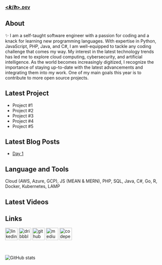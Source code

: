 ### [&#60;𝒌&#47;𝒉&#62;.ᴅᴇᴠ](https://kevinhite.dev)

##  About
✨ I am a self-taught software engineer with a passion for coding and a knack for learning new programming languages. With expertise in Python, JavaScript, PHP, Java, and C#, I am well-equipped to tackle any coding challenge that comes my way. My interest in the latest technology trends has led me to explore cloud computing, cybersecurity, and artificial intelligence. As the world becomes increasingly digitized, I recognize the importance of staying up-to-date with the latest advancements and integrating them into my work. One of my main goals this year is to contribute to more open source projects.

## Latest Project
*   Project #1
*   Project #2
*   Project #3
*   Project #4
*   Project #5

## Latest Blog Posts
<!-- BLOG-POST-LIST:START -->
- [Day 1](https://journal.kevinhite.dev/post/672935506308431872)
<!-- BLOG-POST-LIST:END -->

## Language and Tools
Cloud (AWS, Azure, GCP), JS (MEAN & MERN), PHP, SQL, Java, C#, Go, R, Docker, Kubernetes, LAMP

## Latest Videos

## Links
[<img src='https://cdn.jsdelivr.net/npm/simple-icons@3.0.1/icons/linkedin.svg' alt='linkedin' height='40'>](https://linkedin.com/in/kevinhitedev/) [<img src='https://cdn.jsdelivr.net/npm/simple-icons@3.0.1/icons/dribbble.svg' alt='dribbble' height='40'>](https://dribbble.com/kevinhitedev/) [<img src='https://cdn.jsdelivr.net/npm/simple-icons@3.0.1/icons/github.svg' alt='github' height='40'>](https://github.com/kevinhitedev/) [<img src='https://cdn.jsdelivr.net/npm/simple-icons@3.0.1/icons/medium.svg' alt='medium' height='40'>](https://medium.com/kevinhitedev/) [<img src='https://cdn.jsdelivr.net/npm/simple-icons@3.0.1/icons/codepen.svg' alt='codepen' height='40'>](https://codepen.io/kevinhitedev)

<a class="socialmedia-link" href="https://linkedin.com/in/kevinhitedev/" title="KEVINHITE.DEV on LinkedIn"><i class="fa fa-linkedin fa-2x" aria-hidden="true"></i></a>&nbsp;
     <a class="socialmedia-link" href="https://dribbble.com/kevinhitedev/" title="KEVINHITE.DEV on Dribbble"><i class="fa fa-dribbble fa-2x" aria-hidden="true"></i></a>&nbsp;
     <a class="socialmedia-link" href="https://github.com/kevinhitedev/" title="KEVINHITE.DEV on GitHub"><i class="fa fa-github fa-2x" aria-hidden="true"></i></a>&nbsp;
     <a class="socialmedia-link" href="https://medium.com/kevinhitedev/" title="KEVINHITE.DEV on Medium"><i class="fa fa-medium-square fa-2x" aria-hidden="true"></i></a>&nbsp;
     <a class="socialmedia-link" href="https://codepen.io/kevinhitedev/" title="KEVINHITE.DEV on CodePen"><i class="fa fa-codepen fa-2x" aria-hidden="true"></i></a>

![GitHub stats](https://github-readme-stats.vercel.app/api?username=kevinhitedev&show_icons=true)  
